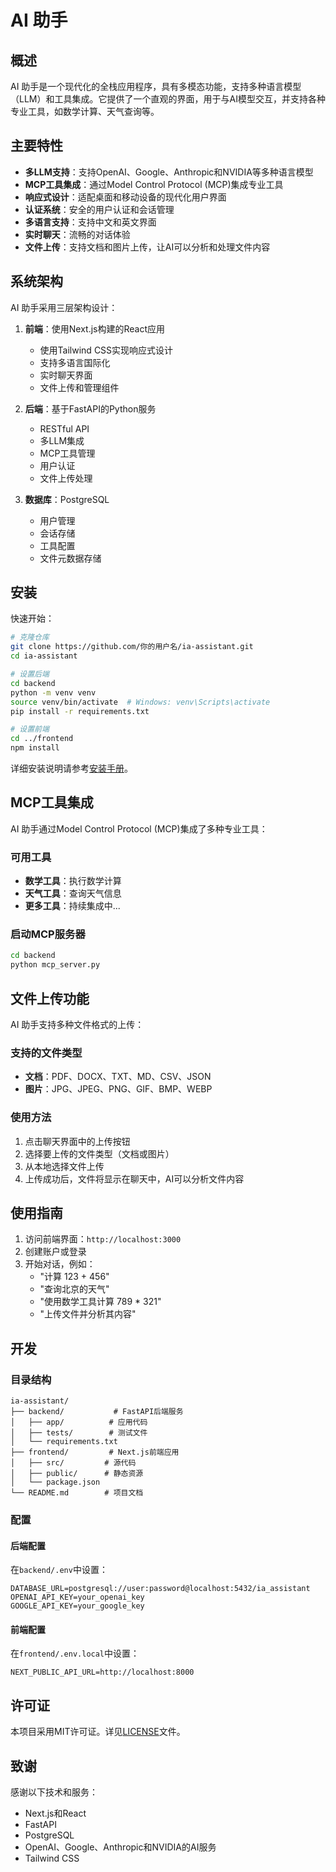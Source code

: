 # AI 助手

## 概述
AI 助手是一个现代化的全栈应用程序，具有多模态功能，支持多种语言模型（LLM）和工具集成。它提供了一个直观的界面，用于与AI模型交互，并支持各种专业工具，如数学计算、天气查询等。

## 主要特性
- **多LLM支持**：支持OpenAI、Google、Anthropic和NVIDIA等多种语言模型
- **MCP工具集成**：通过Model Control Protocol (MCP)集成专业工具
- **响应式设计**：适配桌面和移动设备的现代化用户界面
- **认证系统**：安全的用户认证和会话管理
- **多语言支持**：支持中文和英文界面
- **实时聊天**：流畅的对话体验
- **文件上传**：支持文档和图片上传，让AI可以分析和处理文件内容

## 系统架构
AI 助手采用三层架构设计：

1. **前端**：使用Next.js构建的React应用
   - 使用Tailwind CSS实现响应式设计
   - 支持多语言国际化
   - 实时聊天界面
   - 文件上传和管理组件

2. **后端**：基于FastAPI的Python服务
   - RESTful API
   - 多LLM集成
   - MCP工具管理
   - 用户认证
   - 文件上传处理

3. **数据库**：PostgreSQL
   - 用户管理
   - 会话存储
   - 工具配置
   - 文件元数据存储

## 安装
快速开始：
```bash
# 克隆仓库
git clone https://github.com/你的用户名/ia-assistant.git
cd ia-assistant

# 设置后端
cd backend
python -m venv venv
source venv/bin/activate  # Windows: venv\Scripts\activate
pip install -r requirements.txt

# 设置前端
cd ../frontend
npm install
```

详细安装说明请参考[安装手册](INSTALLATION.md)。

## MCP工具集成
AI 助手通过Model Control Protocol (MCP)集成了多种专业工具：

### 可用工具
- **数学工具**：执行数学计算
- **天气工具**：查询天气信息
- **更多工具**：持续集成中...

### 启动MCP服务器
```bash
cd backend
python mcp_server.py
```

## 文件上传功能
AI 助手支持多种文件格式的上传：

### 支持的文件类型
- **文档**：PDF、DOCX、TXT、MD、CSV、JSON
- **图片**：JPG、JPEG、PNG、GIF、BMP、WEBP

### 使用方法
1. 点击聊天界面中的上传按钮
2. 选择要上传的文件类型（文档或图片）
3. 从本地选择文件上传
4. 上传成功后，文件将显示在聊天中，AI可以分析文件内容

## 使用指南
1. 访问前端界面：`http://localhost:3000`
2. 创建账户或登录
3. 开始对话，例如：
   - "计算 123 + 456"
   - "查询北京的天气"
   - "使用数学工具计算 789 * 321"
   - "上传文件并分析其内容"

## 开发
### 目录结构
```
ia-assistant/
├── backend/           # FastAPI后端服务
│   ├── app/          # 应用代码
│   ├── tests/        # 测试文件
│   └── requirements.txt
├── frontend/         # Next.js前端应用
│   ├── src/         # 源代码
│   ├── public/      # 静态资源
│   └── package.json
└── README.md        # 项目文档
```

### 配置
#### 后端配置
在`backend/.env`中设置：
```env
DATABASE_URL=postgresql://user:password@localhost:5432/ia_assistant
OPENAI_API_KEY=your_openai_key
GOOGLE_API_KEY=your_google_key
```

#### 前端配置
在`frontend/.env.local`中设置：
```env
NEXT_PUBLIC_API_URL=http://localhost:8000
```

## 许可证
本项目采用MIT许可证。详见[LICENSE](LICENSE)文件。

## 致谢
感谢以下技术和服务：
- Next.js和React
- FastAPI
- PostgreSQL
- OpenAI、Google、Anthropic和NVIDIA的AI服务
- Tailwind CSS 
